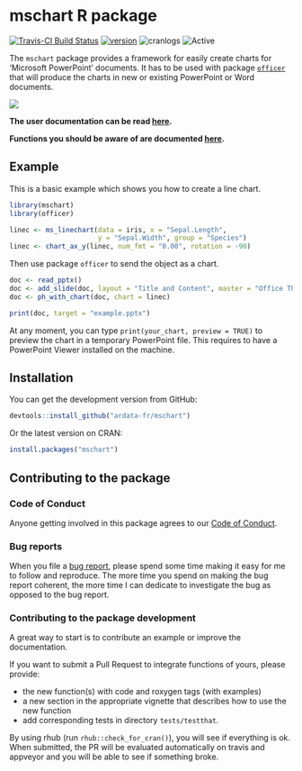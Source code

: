 mschart R package
================

<!-- README.md is generated from README.Rmd. Please edit that file -->

[![Travis-CI Build
Status](https://travis-ci.org/ardata-fr/mschart.svg?branch=master)](https://travis-ci.org/ardata-fr/mschart)
[![version](http://www.r-pkg.org/badges/version/mschart)](https://CRAN.R-project.org/package=mschart)
![cranlogs](http://cranlogs.r-pkg.org./badges/mschart)
![Active](http://www.repostatus.org/badges/latest/active.svg)

The `mschart` package provides a framework for easily create charts for
‘Microsoft PowerPoint’ documents. It has to be used with package
[`officer`](https://davidgohel.github.io/officer) that will produce the
charts in new or existing PowerPoint or Word documents.

![](https://www.ardata.fr/img/illustrations/ms_barchart.png)

**The user documentation can be read
[here](https://ardata-fr.github.io/mschart/articles/introduction.html).**

**Functions you should be aware of are documented
[here](https://ardata-fr.github.io/mschart/reference/index.html).**

## Example

This is a basic example which shows you how to create a line chart.

``` r
library(mschart)
library(officer)

linec <- ms_linechart(data = iris, x = "Sepal.Length",
                      y = "Sepal.Width", group = "Species")
linec <- chart_ax_y(linec, num_fmt = "0.00", rotation = -90)
```

Then use package `officer` to send the object as a chart.

``` r
doc <- read_pptx()
doc <- add_slide(doc, layout = "Title and Content", master = "Office Theme")
doc <- ph_with_chart(doc, chart = linec)

print(doc, target = "example.pptx")
```

At any moment, you can type `print(your_chart, preview = TRUE)` to
preview the chart in a temporary PowerPoint file. This requires to have
a PowerPoint Viewer installed on the machine.

## Installation

You can get the development version from GitHub:

``` r
devtools::install_github("ardata-fr/mschart")
```

Or the latest version on CRAN:

``` r
install.packages("mschart")
```

## Contributing to the package

### Code of Conduct

Anyone getting involved in this package agrees to our [Code of
Conduct](https://github.com/ardata-fr/mschart/blob/master/CONDUCT.md).

### Bug reports

When you file a [bug
report](https://github.com/ardata-fr/mschart/issues), please spend some
time making it easy for me to follow and reproduce. The more time you
spend on making the bug report coherent, the more time I can dedicate to
investigate the bug as opposed to the bug report.

### Contributing to the package development

A great way to start is to contribute an example or improve the
documentation.

If you want to submit a Pull Request to integrate functions of yours,
please provide:

  - the new function(s) with code and roxygen tags (with examples)
  - a new section in the appropriate vignette that describes how to use
    the new function
  - add corresponding tests in directory `tests/testthat`.

By using rhub (run `rhub::check_for_cran()`), you will see if everything
is ok. When submitted, the PR will be evaluated automatically on travis
and appveyor and you will be able to see if something broke.
